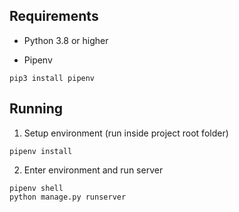 ## Requirements

- Python 3.8 or higher

- Pipenv
```
pip3 install pipenv
```

## Running

1. Setup environment (run inside project root folder)
```
pipenv install
```

2. Enter environment and run server
```
pipenv shell
python manage.py runserver
```